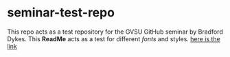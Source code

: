 # seminar-test-repo
This repo acts as a test repository for the GVSU GitHub seminar by Bradford Dykes.
This **ReadMe** acts as a test for different *fonts* and styles.
[here is the link](https://github.com/SBennett95/seminar-test-repo/blob/master/day1.md)
